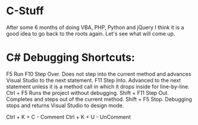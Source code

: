 # C-Stuff
After some 6 months of doing VBA, PHP, Python and jQuery I think it is a good idea to go back to the roots again. Let's see what will come up.

# C# Debugging Shortcuts:

F5              Run
F10	            Step Over. Does not step into the current method and advances Visual Studio to the next statement.
F11	            Step Into. Advanced to the next statement unless it is a method call in which it drops inside for line-by-line.
Ctrl + F5	      Runs the project without debugging.
Shift + F11	    Step Out. Completes and steps out of the current method.
Shift + F5	    Stop. Debugging stops and returns Visual Studio to design mode.

Ctrl + K + C - Comment
Ctrl + K + U - UnComment
